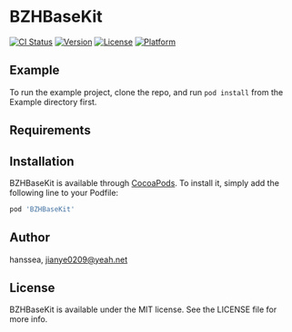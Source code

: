 # BZHBaseKit

[![CI Status](https://img.shields.io/travis/hanssea/BZHBaseKit.svg?style=flat)](https://travis-ci.org/hanssea/BZHBaseKit)
[![Version](https://img.shields.io/cocoapods/v/BZHBaseKit.svg?style=flat)](https://cocoapods.org/pods/BZHBaseKit)
[![License](https://img.shields.io/cocoapods/l/BZHBaseKit.svg?style=flat)](https://cocoapods.org/pods/BZHBaseKit)
[![Platform](https://img.shields.io/cocoapods/p/BZHBaseKit.svg?style=flat)](https://cocoapods.org/pods/BZHBaseKit)

## Example

To run the example project, clone the repo, and run `pod install` from the Example directory first.

## Requirements

## Installation

BZHBaseKit is available through [CocoaPods](https://cocoapods.org). To install
it, simply add the following line to your Podfile:

```ruby
pod 'BZHBaseKit'
```

## Author

hanssea, jianye0209@yeah.net

## License

BZHBaseKit is available under the MIT license. See the LICENSE file for more info.

